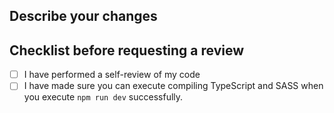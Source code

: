 ## Describe your changes

## Checklist before requesting a review
- [ ] I have performed a self-review of my code
- [ ] I have made sure you can execute compiling TypeScript and SASS when you execute `npm run dev` successfully.